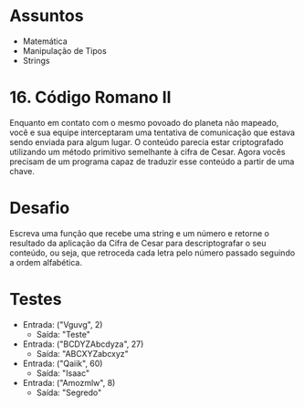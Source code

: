 # Assuntos
- Matemática
- Manipulação de Tipos
- Strings

# 16. Código Romano II
Enquanto em contato com o mesmo povoado do planeta não mapeado, você e sua equipe interceptaram uma tentativa de comunicação que estava sendo enviada para algum lugar.
O conteúdo parecia estar criptografado utilizando um método primitivo semelhante à cifra de Cesar.
Agora vocês precisam de um programa capaz de traduzir esse conteúdo a partir de uma chave.

# Desafio
Escreva uma função que recebe uma string e um número e retorne o resultado da aplicação da Cifra de Cesar para descriptografar o seu conteúdo, ou seja, que retroceda cada letra pelo número passado seguindo a ordem alfabética.

# Testes
- Entrada: ("Vguvg", 2)
  - Saída: "Teste"
- Entrada: ("BCDYZAbcdyza", 27)
  - Saída: "ABCXYZabcxyz"
- Entrada: ("Qaiik", 60)
  - Saída: "Isaac"
- Entrada: ("Amozmlw", 8)
  - Saída: "Segredo"
